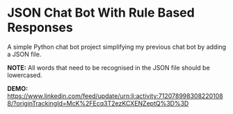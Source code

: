 # JSON Chat Bot With Rule Based Responses
A simple Python chat bot project simplifying my previous chat bot by adding a JSON file.

**NOTE:** All words that need to be recognised in the JSON file should be lowercased.

**DEMO:** https://www.linkedin.com/feed/update/urn:li:activity:7120789983082201088/?originTrackingId=McK%2FEcq3T2ezKCXENZeptQ%3D%3D
